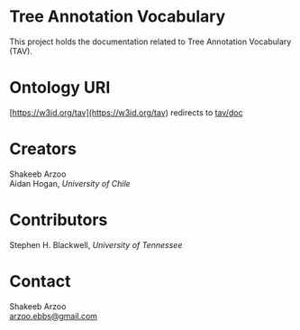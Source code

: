 # Tree Annotation Vocabulary

This project holds the documentation related to Tree Annotation Vocabulary (TAV).

# Ontology URI 

[https://w3id.org/tav](https://w3id.org/tav) redirects to [tav/doc](https://arzoo-ebbs.github.io/tav/doc/)

# Creators

Shakeeb Arzoo <br/>
Aidan Hogan, *University of Chile*

# Contributors

Stephen H. Blackwell, *University of Tennessee*

# Contact

Shakeeb Arzoo <br/>
arzoo.ebbs@gmail.com
